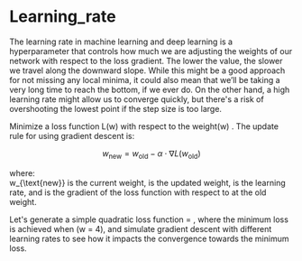 # Learning_rate

The learning rate in machine learning and deep learning is a hyperparameter that controls how much
we are adjusting the weights of our network with respect to the loss gradient. The lower the value, the
slower we travel along the downward slope. While this might be a good approach for not missing any
local minima, it could also mean that we’ll be taking a very long time to reach the bottom, if we ever
do. On the other hand, a high learning rate might allow us to converge quickly, but there's a risk of
overshooting the lowest point if the step size is too large.

Minimize a loss function L(w) with respect to the weight(w) . The update rule for using gradient
descent is:

$$w_{\text{new}} = w_{\text{old}} - \alpha \cdot \nabla L(w_{\text{old}})$$

where:<br/>
w_{\text{new}} is the current weight,
is the updated weight,
is the learning rate, and
is the gradient of the loss function with respect to at the old weight.

Let's generate a simple quadratic loss function = , where the minimum loss is achieved
when (w = 4), and simulate gradient descent with different learning rates to see how it impacts the
convergence towards the minimum loss.



